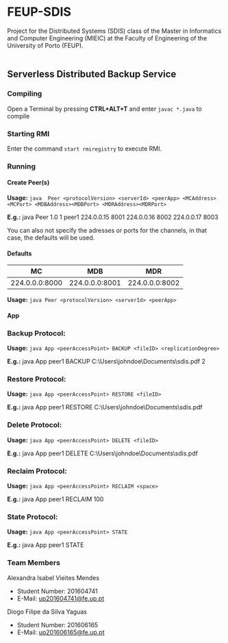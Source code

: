  # FEUP-SDIS
Project for the Distributed Systems (SDIS) class of the Master in Informatics and Computer Engineering (MIEIC) at the Faculty of Engineering of the University of Porto (FEUP).
<br><br>

## Serverless Distributed Backup Service

### Compiling

Open a Terminal by pressing **CTRL+ALT+T** and enter ```javac *.java``` to compile

### Starting RMI

Enter the command ```start rmiregistry``` to execute RMI.

### Running

#### Create Peer(s)

**Usage:** ```java	Peer <protocolVersion> <serverId> <peerApp> <MCAddress><MCPort> <MDBAddress><MDBPort> <MDRAddress><MDRPort>```

**E.g.:** java Peer 1.0 1 peer1 224.0.0.15 8001 224.0.0.16 8002 224.0.0.17 8003     
    
You can also not specify the adresses or ports for the channels, in that case, the defaults will be used.

#### Defaults


|MC            |MDB           |MDR           |
|--------------|--------------|--------------|
|224.0.0.0:8000|224.0.0.0:8001|224.0.0.0:8002|

      
 **Usage:** ```java Peer <protocolVersion> <serverId> <peerApp>```
 
 #### App
 
 ### Backup Protocol:
**Usage:** ```java App <peerAccessPoint> BACKUP <fileID> <replicationDegree>```

**E.g.:**  java App peer1 BACKUP C:\Users\johndoe\Documents\sdis.pdf 2

### Restore Protocol:
**Usage:** ```java App <peerAccessPoint> RESTORE <fileID>```

**E.g.:** java App peer1 RESTORE C:\Users\johndoe\Documents\sdis.pdf

### Delete Protocol:
**Usage:** ```java App <peerAccessPoint> DELETE <fileID>```

**E.g.:** java App peer1 DELETE C:\Users\johndoe\Documents\sdis.pdf

### Reclaim Protocol:
**Usage:** ```java App <peerAccessPoint> RECLAIM <space>```

**E.g.:** java App peer1 RECLAIM 100

### State Protocol:
**Usage:** ```java App <peerAccessPoint> STATE```

**E.g.:** java App peer1 STATE
 
 
### Team Members
Alexandra Isabel Vieites Mendes<br>
* Student Number: 201604741
* E-Mail: up201604741@fe.up.pt

Diogo Filipe da Silva Yaguas<br>
* Student Number: 201606165
* E-Mail: up201606165@fe.up.pt
 
 
 
